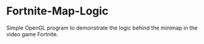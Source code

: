 # Fortnite-Map-Logic
Simple OpenGL program to demonstrate the logic behind the minimap in the video game Fortnite.
